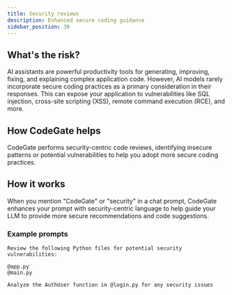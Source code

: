 ```yaml
---
title: Security reviews
description: Enhanced secure coding guidance
sidebar_position: 30
---
```


## What's the risk?

AI assistants are powerful productivity tools for generating, improving, fixing,
and explaining complex application code. However, AI models rarely incorporate
secure coding practices as a primary consideration in their responses. This can
expose your application to vulnerabilities like SQL injection, cross-site
scripting (XSS), remote command execution (RCE), and more.

## How CodeGate helps

CodeGate performs security-centric code reviews, identifying insecure patterns
or potential vulnerabilities to help you adopt more secure coding practices.

## How it works

When you mention "CodeGate" or "security" in a chat prompt, CodeGate enhances
your prompt with security-centric language to help guide your LLM to provide
more secure recommendations and code suggestions.

### Example prompts

```plain
Review the following Python files for potential security vulnerabilities:

@app.py
@main.py
```

```plain
Analyze the AuthUser function in @login.py for any security issues
```
